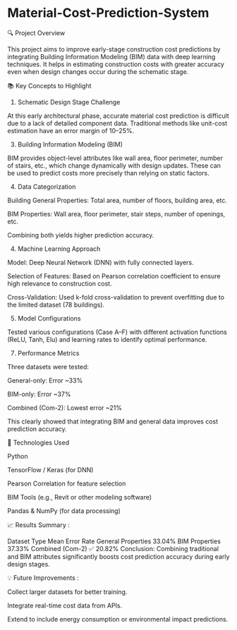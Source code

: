 # Material-Cost-Prediction-System
🔍 Project Overview 

This project aims to improve early-stage construction cost predictions by integrating Building Information Modeling (BIM) data with deep learning techniques. It helps in estimating construction costs with greater accuracy even when design changes occur during the schematic stage.

📚 Key Concepts to Highlight

1. Schematic Design Stage Challenge
   
At this early architectural phase, accurate material cost prediction is difficult due to a lack of detailed component data. Traditional methods like unit-cost estimation have an error margin of 10–25%.

3. Building Information Modeling (BIM)
   
BIM provides object-level attributes like wall area, floor perimeter, number of stairs, etc., which change dynamically with design updates. These can be used to predict costs more precisely than relying on static factors.

4. Data Categorization
   
Building General Properties: Total area, number of floors, building area, etc.

BIM Properties: Wall area, floor perimeter, stair steps, number of openings, etc.

Combining both yields higher prediction accuracy.

4. Machine Learning Approach
   
Model: Deep Neural Network (DNN) with fully connected layers.

Selection of Features: Based on Pearson correlation coefficient to ensure high relevance to construction cost.

Cross-Validation: Used k-fold cross-validation to prevent overfitting due to the limited dataset (78 buildings).

5. Model Configurations
   
Tested various configurations (Case A–F) with different activation functions (ReLU, Tanh, Elu) and learning rates to identify optimal performance.

7. Performance Metrics
   
Three datasets were tested:

General-only: Error ~33%

BIM-only: Error ~37%

Combined (Com-2): Lowest error ~21%

This clearly showed that integrating BIM and general data improves cost prediction accuracy.

🚀 Technologies Used

Python

TensorFlow / Keras (for DNN)

Pearson Correlation for feature selection

BIM Tools (e.g., Revit or other modeling software)

Pandas & NumPy (for data processing)

📈 Results Summary :

Dataset Type	Mean Error Rate
General Properties	33.04%
BIM Properties	37.33%
Combined (Com-2)	✅ 20.82%
Conclusion: Combining traditional and BIM attributes significantly boosts cost prediction accuracy during early design stages.

💡 Future Improvements :

Collect larger datasets for better training.

Integrate real-time cost data from APIs.

Extend to include energy consumption or environmental impact predictions.
